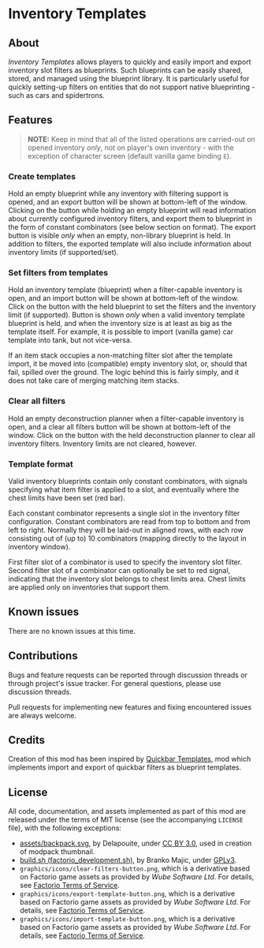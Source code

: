 Inventory Templates
===================


About
-----

*Inventory Templates* allows players to quickly and easily import and export inventory slot filters as blueprints. Such blueprints can be easily shared, stored, and managed using the blueprint library. It is particularly useful for quickly setting-up filters on entities that do not support native blueprinting - such as cars and spidertrons.


Features
--------

> **NOTE:** Keep in mind that all of the listed operations are carried-out on opened inventory *only*, not on player's own inventory - with the exception of character screen (default vanilla game binding `E`).


### Create templates

Hold an empty blueprint while any inventory with filtering support is opened, and an export button will be shown at bottom-left of the window. Clicking on the button while holding an empty blueprint will read information about currently configured inventory filters, and export them to blueprint in the form of constant combinators (see below section on format). The export button is visible _only_ when an empty, non-library blueprint is held. In addition to filters, the exported template will also include information about inventory limits (if supported/set).


### Set filters from templates

Hold an inventory template (blueprint) when a filter-capable inventory is open, and an import button will be shown at bottom-left of the window. Click on the button with the held blueprint to set the filters and the inventory limit (if supported). Button is shown _only_ when a valid inventory template blueprint is held, and when the inventory size is at least as big as the template itself. For example, it is possible to import (vanilla game) car template into tank, but not vice-versa.

If an item stack occupies a non-matching filter slot after the template import, it be moved into (compatible) empty inventory slot, or, should that fail, spilled over the ground. The logic behind this is fairly simply, and it does not take care of merging matching item stacks.


### Clear all filters

Hold an empty deconstruction planner when a filter-capable inventory is open, and a clear all filters button will be shown at bottom-left of the window. Click on the button with the held deconstruction planner to clear all inventory filters. Inventory limits are not cleared, however.


### Template format

Valid inventory blueprints contain only constant combinators, with signals specifying what item filter is applied to a slot, and eventually where the chest limits have been set (red bar).

Each constant combinator represents a single slot in the inventory filter configuration. Constant combinators are read from top to bottom and from left to right. Normally they will be laid-out in aligned rows, with each row consisting out of (up to) 10 combinators (mapping directly to the layout in inventory window).

First filter slot of a combinator is used to specify the inventory slot filter. Second filter slot of a combinator can optionally be set to red signal, indicating that the inventory slot belongs to chest limits area. Chest limits are applied only on inventories that support them.


Known issues
------------

There are no known issues at this time.


Contributions
-------------

Bugs and feature requests can be reported through discussion threads or through project's issue tracker. For general questions, please use discussion threads.

Pull requests for implementing new features and fixing encountered issues are always welcome.


Credits
-------

Creation of this mod has been inspired by [Quickbar Templates](https://mods.factorio.com/mod/QuickbarTemplates), mod which implements import and export of quickbar filters as blueprint templates.


License
-------

All code, documentation, and assets implemented as part of this mod are released under the terms of MIT license (see the accompanying `LICENSE` file), with the following exceptions:

-   [assets/backpack.svg](https://game-icons.net/1x1/delapouite/delivery-drone.html), by Delapouite, under [CC BY 3.0](http://creativecommons.org/licenses/by/3.0/), used in creation of modpack thumbnail.
-   [build.sh (factorio_development.sh)](https://code.majic.rs/majic-scripts/), by Branko Majic, under [GPLv3](https://www.gnu.org/licenses/gpl-3.0.html).
-   `graphics/icons/clear-filters-button.png`, which is a derivative based on Factorio game assets as provided by *Wube Software Ltd*. For details, see [Factorio Terms of Service](https://www.factorio.com/terms-of-service).
-   `graphics/icons/export-template-button.png`, which is a derivative based on Factorio game assets as provided by *Wube Software Ltd*. For details, see [Factorio Terms of Service](https://www.factorio.com/terms-of-service).
-   `graphics/icons/import-template-button.png`, which is a derivative based on Factorio game assets as provided by *Wube Software Ltd*. For details, see [Factorio Terms of Service](https://www.factorio.com/terms-of-service).
